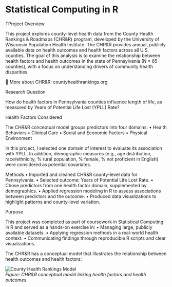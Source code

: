 # Statistical Computing in R

TProject Overview

This project explores county-level health data from the County Health Rankings & Roadmaps (CHR&R) program, developed by the University of Wisconsin Population Health Institute. The CHR&R provides annual, publicly available data on health outcomes and health factors across all U.S. counties. The goal of this analysis is to examine the relationship between health factors and health outcomes in the state of Pennsylvania (N = 65 counties), with a focus on understanding drivers of community health disparities.

🔗 More about CHR&R: countyhealthrankings.org

Research Question

How do health factors in Pennsylvania counties influence length of life, as measured by Years of Potential Life Lost (YPLL) Rate?

Health Factors Considered

The CHR&R conceptual model groups predictors into four domains:
	•	Health Behaviors
	•	Clinical Care
	•	Social and Economic Factors
	•	Physical Environment

In this project, I selected one domain of interest to evaluate its association with YPLL. In addition, demographic measures (e.g., age distribution, race/ethnicity, % rural population, % female, % not proficient in English) were considered as potential covariates.

Methods
	•	Imported and cleaned CHR&R county-level data for Pennsylvania.
	•	Selected outcome: Years of Potential Life Lost Rate.
	•	Chose predictors from one health factor domain, supplemented by demographics.
	•	Applied regression modeling in R to assess associations between predictors and the outcome.
	•	Produced data visualizations to highlight patterns and county-level variation.

Purpose

This project was completed as part of coursework in Statistical Computing in R and served as a hands-on exercise in:
	•	Managing large, publicly available datasets.
	•	Applying regression methods in a real-world health context.
	•	Communicating findings through reproducible R scripts and clear visualizations.

  The CHR&R has a conceptual model that illustrates the relationship between health outcomes and health factors:

![County Health Rankings Model](https://github.com/Aaarpitaa/Statistical_Computing/assets/132159165/2828867b-a4e6-444b-89d4-22eda06851fa)  
*Figure: CHR&R conceptual model linking health factors and health outcomes*
